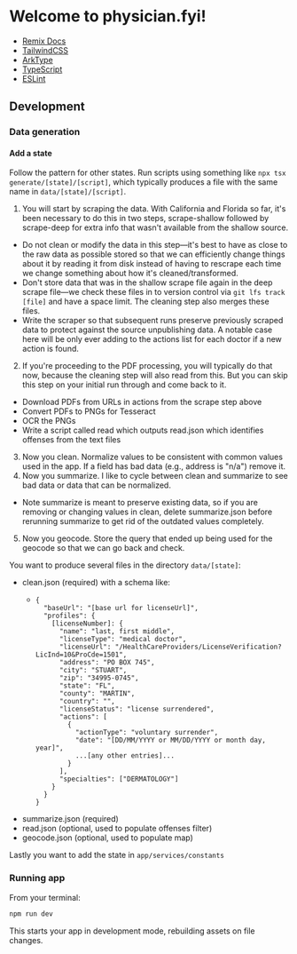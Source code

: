 # Welcome to physician.fyi!

- [Remix Docs](https://remix.run/docs)
- [TailwindCSS](https://tailwindcss.com/docs)
- [ArkType](https://arktype.io/docs/)
- [TypeScript](https://www.typescriptlang.org/docs/)
- [ESLint](https://eslint.org/docs/latest/)

## Development

### Data generation

#### Add a state

Follow the pattern for other states. Run scripts using something like `npx tsx generate/[state]/[script]`, which typically produces a file with the same name in `data/[state]/[script]`.

1. You will start by scraping the data. With California and Florida so far, it's been necessary to do this in two steps, scrape-shallow followed by scrape-deep for extra info that wasn't available from the shallow source.

- Do not clean or modify the data in this step—it's best to have as close to the raw data as possible stored so that we can efficiently change things about it by reading it from disk instead of having to rescrape each time we change something about how it's cleaned/transformed.
- Don't store data that was in the shallow scrape file again in the deep scrape file—we check these files in to version control via `git lfs track [file]` and have a space limit. The cleaning step also merges these files.
- Write the scraper so that subsequent runs preserve previously scraped data to protect against the source unpublishing data. A notable case here will be only ever adding to the actions list for each doctor if a new action is found.

2. If you're proceeding to the PDF processing, you will typically do that now, because the cleaning step will also read from this. But you can skip this step on your initial run through and come back to it.

- Download PDFs from URLs in actions from the scrape step above
- Convert PDFs to PNGs for Tesseract
- OCR the PNGs
- Write a script called read which outputs read.json which identifies offenses from the text files

3. Now you clean. Normalize values to be consistent with common values used in the app. If a field has bad data (e.g., address is "n/a") remove it.
4. Now you summarize. I like to cycle between clean and summarize to see bad data or data that can be normalized.

- Note summarize is meant to preserve existing data, so if you are removing or changing values in clean, delete summarize.json before rerunning summarize to get rid of the outdated values completely.

5. Now you geocode. Store the query that ended up being used for the geocode so that we can go back and check.

You want to produce several files in the directory `data/[state]`:

- clean.json (required) with a schema like:
  - ```
    {
      "baseUrl": "[base url for licenseUrl]",
      "profiles": {
        [licenseNumber]: {
          "name": "last, first middle",
          "licenseType": "medical doctor",
          "licenseUrl": "/HealthCareProviders/LicenseVerification?LicInd=10&ProCde=1501",
          "address": "PO BOX 745",
          "city": "STUART",
          "zip": "34995-0745",
          "state": "FL",
          "county": "MARTIN",
          "country": "",
          "licenseStatus": "license surrendered",
          "actions": [
            {
              "actionType": "voluntary surrender",
              "date": "[DD/MM/YYYY or MM/DD/YYYY or month day, year]",
              ...[any other entries]...
            }
          ],
          "specialties": ["DERMATOLOGY"]
        }
      }
    }
    ```
- summarize.json (required)
- read.json (optional, used to populate offenses filter)
- geocode.json (optional, used to populate map)

Lastly you want to add the state in `app/services/constants`

### Running app

From your terminal:

```sh
npm run dev
```

This starts your app in development mode, rebuilding assets on file changes.
